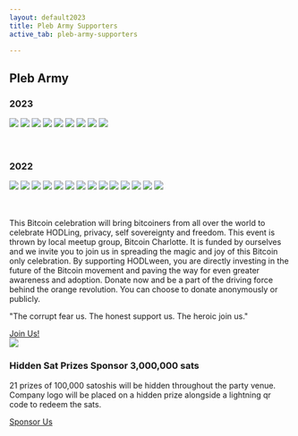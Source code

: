 ```yaml
---
layout: default2023
title: Pleb Army Supporters
active_tab: pleb-army-supporters

---
```


<div class="highlight-section">
    <h2>Pleb Army</h2>
    <div class="white-divider-mid"></div>
</div>
<div class="highlight-section1">
    <h3>2023</h3>
    <div class="pleb-army">
        <a href="https://delgadosfuego.com/btc" target="_blank" title="Delgado Fuego"><img src="/assets/img/plebarmy/delgadofuego.jpg"/></a>
        <a title="Frankee HODL"><img src="/assets/img/plebarmy/frankee-hodl.jpg"/></a>
        <a href="https://habla.news/moon" target="_blank" title="Michael"><img src="/assets/img/plebarmy/1_eTJEnXPRrf1vMIZ9KB40VQ@2x.jpg"/></a>
        <a href="https://www.peonylanewine.com/" title="Peony Lane Wine"><img src="/assets/img/plebarmy/peonylanewine.jpg"/></a>
        <a title="Anonymous (1,300,000 sats)"><img src="/anon.jpg"/></a>
        <a href="https://geyser.fund/project/noderunnersradio" title="Noderunners Radio"><img src="/assets/img/plebarmy/noderunners.png"/></a>
        <a href="https://bitcoin101.io" title="Wartime Psychopath&trade;"><img src="/assets/img/plebarmy/BVC-PFP-tiny.gif"/></a>
        <a href="https://bitcoincharlotte.org/" target="_blank" title="Jake"><img src="/assets/img/plebarmy/Hfns3tdu_400x400.jpg"/></a>
        <a href="https://twitter.com/babeswhobitcoin" target="_blank" title="Liz"><img src="/assets/img/plebarmy/-ZnH2ahJ_400x400.jpg"/></a>
    </div>
    <br><br>
    <h3>2022</h3>
    <div class="pleb-army">
        <a title="Dan"><img src="/assets/img/plebarmy/lazerlion.jpg"/></a>
        <a title="John"><img src="/anon.jpg"/></a>
        <a title="Rodd"><img src="/anon.jpg"/></a>
        <a href="https://bitblockboom.com/" target="_blank" title="Gary"><img src="/assets/img/plebarmy/3AepBfhl_400x400.jpg"/></a>
        <a href="https://medium.com/@MichaelYouKnow" target="_blank" title="Michael"><img src="/assets/img/plebarmy/1_eTJEnXPRrf1vMIZ9KB40VQ@2x.jpg"/></a>
        <a href="https://bitcoin101pro.com/products" target="_blank" title="Shawn"><img src="/assets/img/plebarmy/FgH_Y-WXoAIW9Ou.jpeg"/></a>
        <a href="https://www.exponentiallayers.com/" target="_blank" title="Andy"><img src="/assets/img/plebarmy/FfH8RlFQ_400x400.jpg"/></a>
        <a title="Mike"><img src="/anon.jpg"/></a>
        <a href="https://wtfhappenedin1971.com" target="_blank" title="Satoshi"><img src="/assets/img/plebarmy/img_0540-1_arrow.jpg"/></a>
        <a href="https://twitter.com/babeswhobitcoin" target="_blank" title="Liz"><img src="/assets/img/plebarmy/-ZnH2ahJ_400x400.jpg"/></a>
        <a href="https://bitcoincharlotte.org/" target="_blank" title="Jake"><img src="/assets/img/plebarmy/Hfns3tdu_400x400.jpg"/></a>
        <a href="https://foundationdevices.com/" target="_blank" title="Foundation"><img src="/assets/img/plebarmy/d9muFk5o_400x400.jpg"/></a>
        <a href="https://twitter.com/marcwparrish" target="_blank" title="UpgradeYa"><img src="/assets/img/plebarmy/b4n_gxeJ_400x400.jpg"/></a>
        <a href="https://www.joincrowdhealth.com/promotions/bitcoin" target="_blank" title="CrowdHealth"><img src="/assets/img/plebarmy/zACZ3_lY_400x400.jpg"/></a>
    </div>
    <br><br>
    <p>This Bitcoin celebration will bring bitcoiners from all over the world to celebrate HODLing, privacy, self sovereignty and freedom. This event is thrown by local meetup group, Bitcoin Charlotte. It is funded by ourselves and we invite you to join us in spreading the magic and joy of this Bitcoin only celebration. By supporting HODLween, you are directly investing in the future of the Bitcoin movement and paving the way for even greater awareness and adoption. Donate now and be a part of the driving force behind the orange revolution. You can choose to donate anonymously or publicly.</p>
    <p>"The corrupt fear us. The honest support us. The heroic join us."</p>
    <a href="https://btcpayserver.bitcoincharlotte.org/apps/2uyBkNxiTUGndZ4A2N4DcYPhCmfy/pos" target="_blank" class="orange-pill-btn">Join Us!</a>
</div>
<div class="highlight-section3 sponsor-2023">
    <div class="sponsor-icon-2023"><img src="/assets/img/hodlween-icon-magbtc.png" /></div>
    <h3>Hidden Sat Prizes Sponsor <span class="orange">3,000,000 sats</span></h3>
    <p>21 prizes of 100,000 satoshis will be hidden throughout the party venue. Company logo will be placed on a hidden prize alongside a lightning qr code to redeem the sats.</p>
    <a href="mailto:hodl@bitcoincharlotte.org" target="_blank" class="orange-pill-btn">Sponsor Us</a>
</div>

